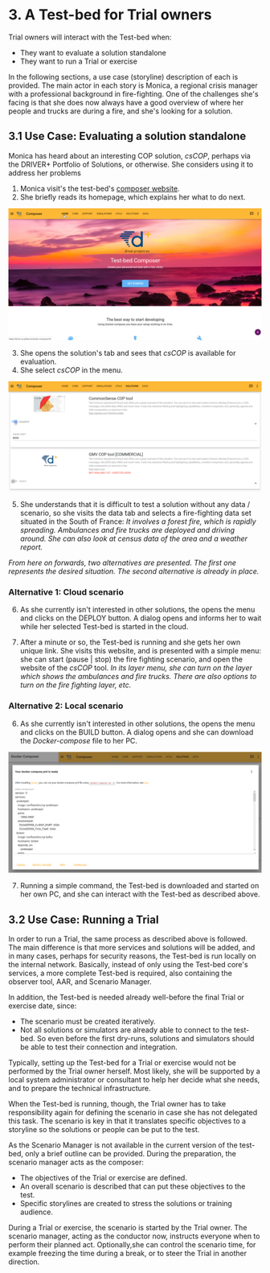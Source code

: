 # 3. A Test-bed for Trial owners

Trial owners will interact with the Test-bed when:
- They want to evaluate a solution standalone
- They want to run a Trial or exercise

In the following sections, a use case (storyline) description of each is provided. The main actor in each story is Monica, a regional crisis manager with a professional background in fire-fighting. One of the challenges she's facing is that she does now always have a good overview of where her people and trucks are during a fire, and she's looking for a solution.

## 3.1 Use Case: Evaluating a solution standalone

Monica has heard about an interesting COP solution, *csCOP*, perhaps via the DRIVER+ Portfolio of Solutions, or otherwise. She considers using it to address her problems

1. Monica visit's the test-bed's [composer website](https://driver-eu.github.io/docker-composer).
2. She briefly reads its homepage, which explains her what to do next.

![Test-bed composer's home page](img/test-bed-composer-home.png)

3. She opens the solution's tab and sees that *csCOP* is available for evaluation.
4. She select *csCOP* in the menu.

![Test-bed composer: Selecting a solution](img/test-bed-composer-solutions.png)

5. She understands that it is difficult to test a solution without any data / scenario, so she visits the data tab and selects a fire-fighting data set situated in the South of France: *It involves a forest fire, which is rapidly spreading. Ambulances and fire trucks are deployed and driving around. She can also look at census data of the area and a weather report.*

*From here on forwards, two alternatives are presented. The first one represents the desired situation. The second alternative is already in place.*

### Alternative 1: Cloud scenario

6. As she currently isn't interested in other solutions, the opens the menu and clicks on the DEPLOY button. A dialog opens and informs her to wait while her selected Test-bed is started in the cloud.

7. After a minute or so, the Test-bed is running and she gets her own unique link. She visits this website, and is presented with a simple menu: she can start (pause | stop) the fire fighting scenario, and open the website of the *csCOP* tool. *In its layer menu, she can turn on the layer which shows the ambulances and fire trucks. There are also options to turn on the fire fighting layer, etc.*

### Alternative 2: Local scenario

6. As she currently isn't interested in other solutions, the opens the menu and clicks on the BUILD button. A dialog opens and she can download the *Docker-compose* file to her PC.

![Test-bed composer: Downloading the docker-compose.yml file](img/test-bed-composer-download.png)

7. Running a simple command, the Test-bed is downloaded and started on her own PC, and she can interact with the Test-bed as described above.

## 3.2 Use Case: Running a Trial

In order to run a Trial, the same process as described above is followed. The main difference is that more services and solutions will be added, and in many cases, perhaps for security reasons, the Test-bed is run locally on the internal network. Basically, instead of only using the Test-bed core's services, a more complete Test-bed is required, also containing the observer tool, AAR, and Scenario Manager.

In addition, the Test-bed is needed already well-before the final Trial or exercise date, since:
- The scenario must be created iteratively.
- Not all solutions or simulators are already able to connect to the test-bed. So even before the first dry-runs, solutions and simulators should be able to test their connection and integration.

Typically, setting up the Test-bed for a Trial or exercise would not be performed by the Trial owner herself. Most likely, she will be supported by a local system administrator or consultant to help her decide what she needs, and to prepare the technical infrastructure.

When the Test-bed is running, though, the Trial owner has to take responsibility again for defining the scenario in case she has not delegated this task. The scenario is key in that it translates specific objectives to a storyline so the solutions or people can be put to the test.

As the Scenario Manager is not available in the current version of the test-bed, only a brief outline can be provided. During the preparation, the scenario manager acts as the composer:
- The objectives of the Trial or exercise are defined.
- An overall scenario is described that can put these objectives to the test.
- Specific storylines are created to stress the solutions or training audience.

During a Trial or exercise, the scenario is started by the Trial owner. The scenario manager, acting as the conductor now, instructs everyone when to perform their planned act. Optionally,she can control the scenario time, for example freezing the time during a break, or to steer the Trial in another direction.
